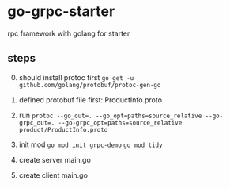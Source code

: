 # go-grpc-starter
rpc framework with golang for starter

## steps
0. should install protoc first 
`go get -u github.com/golang/protobuf/protoc-gen-go`

1. defined protobuf file first: ProductInfo.proto

2. run
`protoc --go_out=. --go_opt=paths=source_relative --go-grpc_out=. --go-grpc_opt=paths=source_relative product/ProductInfo.proto`

3. init mod
`go mod init grpc-demo`
`go mod tidy`

3. create server main.go

4. create client main.go